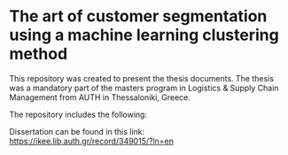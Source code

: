 # The art of customer segmentation using a machine learning clustering method
This repository was created to present the thesis documents. The thesis was a mandatory part of the masters program in Logistics & Supply Chain Management from AUTH in Thessaloniki, Greece.

The repository includes the following:



Dissertation can be found in this link: https://ikee.lib.auth.gr/record/349015/?ln=en

